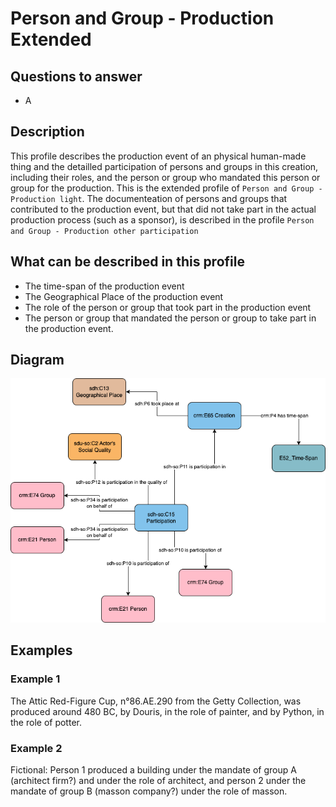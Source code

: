 # Person and Group - Production Extended

## Questions to answer

- A

## Description

This profile describes the production event of an physical human-made thing and the detailled participation of persons and groups in this creation, including their roles, and the person or group who mandated this person or group for the production.
This is the extended profile of `Person and Group - Production light`.
The documenteation of persons and groups that contributed to the production event, but that did not take part in the actual production process (such as a sponsor), is described in the profile `Person and Group - Production other participation`

## What can be described in this profile

- The time-span of the production event
- The Geographical Place of the production event
- The role of the person or group that took part in the production event
- The person or group that mandated the person or group to take part in the production event.

## Diagram

![Alt text](<Diagrams/GV_Profile_Person-Actor's Creation Extended.drawio.png>)

## Examples

### Example 1

The Attic Red-Figure Cup, n°86.AE.290 from the Getty Collection, was produced around 480 BC, by Douris, in the role of painter, and by Python, in the role of potter.

### Example 2

Fictional: Person 1 produced a building under the mandate of group A (architect firm?) and under the role of architect, and person 2 under the mandate of group B (masson company?) under the role of masson.
